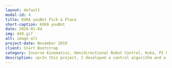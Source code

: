 ```yaml
---
layout: default
modal-id: 4
title: KUKA youBot Pick & Place
short-caption: KUKA youBot
date: 2020-01-04
img: 449.gif
alt: image-alt
project-date: November 2019
client: Start Bootstrap
category: Inverse Kinematics, Omnidirectional Robot Control, Kuka, PI Control, V-REP
description: <p>In this project, I developed a control algorithm and a V-REP simolator for a KUKA youBot to accomplish a pick and place task. </p><br><p>Key steps include:<ol><li>End-effector trajectory planning </li><li>Wheel and joint speed calcolation</li><li>Position Simolation with joint speeds</li><li>Visualization on V-REP</li></ol></p> <br><p>Key concepts include:<ol><li>Straight line trajectory generation with time scaling</li><li>Forward kinematics using screw theory and Lie algebra</li><li>Omnidirectional robot wheel speed calculation</li><li>Velocity Kinematics using Jacobian for calculating robot arm joint speeds</li><li>PI+Feedforward for end-effector position control</li><li>V-REP Physics Engine</li></ol></p> <br><p>For more details, please check out the project description <a href="http://hades.mech.northwestern.edu/index.php/Mobile_Manipulation_Capstone">Project Description and Instruction</a>, my <a href="https://github.com/RicoJia/KUKA_youBot_Manipulation">Github </a>and a live demo on my Youtube Channel</p><br><p><center><iframe width="560" height="315" src="https://www.youtube.com/embed/zfYSGZto2Gk" frameborder="0" allow="accelerometer; autoplay; encrypted-media; gyroscope; picture-in-picture" allowfullscreen></iframe></center></p>
---
```


